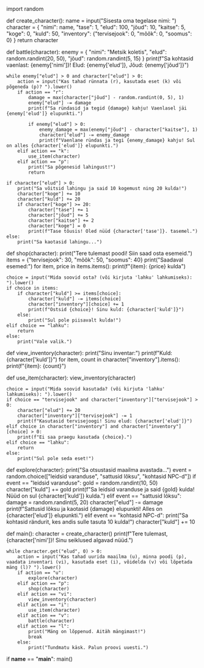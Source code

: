 import random

def create_character():
    name = input("Sisesta oma tegelase nimi: ")
    character = {
        "nimi": name,
        "tase": 1,
        "elud": 100,
        "jõud": 10,
        "kaitse": 5,
        "koge": 0,
        "kuld": 50,
        "inventory": {"tervisejook": 0, "mõõk": 0, "soomus": 0}
    }
    return character

def battle(character):
    enemy = {
        "nimi": "Metsik koletis",
        "elud": random.randint(20, 50),
        "jõud": random.randint(5, 15)
    }
    print(f"Sa kohtasid vaenlast: {enemy['nimi']}! Elud: {enemy['elud']}, Jõud: {enemy['jõud']}")
    
    while enemy["elud"] > 0 and character["elud"] > 0:
        action = input("Kas tahad rünnata (r), kasutada eset (k) või põgeneda (p)? ").lower()
        if action == "r":
            damage = max(character["jõud"] - random.randint(0, 5), 1)
            enemy["elud"] -= damage
            print(f"Sa ründasid ja tegid {damage} kahju! Vaenlasel jäi {enemy['elud']} elupunkti.")
            
            if enemy["elud"] > 0:
                enemy_damage = max(enemy["jõud"] - character["kaitse"], 1)
                character["elud"] -= enemy_damage
                print(f"Vaenlane ründas ja tegi {enemy_damage} kahju! Sul on alles {character['elud']} elupunkti.")
        elif action == "k":
            use_item(character)
        elif action == "p":
            print("Sa põgenesid lahingust!")
            return
    
    if character["elud"] > 0:
        print("Sa võitsid lahingu ja said 10 kogemust ning 20 kulda!")
        character["koge"] += 10
        character["kuld"] += 20
        if character["koge"] >= 20:
            character["tase"] += 1
            character["jõud"] += 5
            character["kaitse"] += 2
            character["koge"] = 0
            print(f"Tase tõusis! Oled nüüd {character['tase']}. tasemel.")
    else:
        print("Sa kaotasid lahingu...")

def shop(character):
    print("Tere tulemast poodi! Siin saad osta esemeid.")
    items = {"tervisejook": 30, "mõõk": 50, "soomus": 40}
    print("Saadaval esemed:")
    for item, price in items.items():
        print(f"{item}: {price} kulda")
    
    choice = input("Mida soovid osta? (või kirjuta 'lahku' lahkumiseks): ").lower()
    if choice in items:
        if character["kuld"] >= items[choice]:
            character["kuld"] -= items[choice]
            character["inventory"][choice] += 1
            print(f"Ostsid {choice}! Sinu kuld: {character['kuld']}")
        else:
            print("Sul pole piisavalt kulda!")
    elif choice == "lahku":
        return
    else:
        print("Vale valik.")

def view_inventory(character):
    print("Sinu inventar:")
    print(f"Kuld: {character['kuld']}")
    for item, count in character["inventory"].items():
        print(f"{item}: {count}")

def use_item(character):
    view_inventory(character)
    
    choice = input("Mida soovid kasutada? (või kirjuta 'lahku' lahkumiseks): ").lower()
    if choice == "tervisejook" and character["inventory"]["tervisejook"] > 0:
        character["elud"] += 20
        character["inventory"]["tervisejook"] -= 1
        print(f"Kasutasid tervisejoogi! Sinu elud: {character['elud']}")
    elif choice in character["inventory"] and character["inventory"][choice] > 0:
        print(f"Ei saa praegu kasutada {choice}.")
    elif choice == "lahku":
        return
    else:
        print("Sul pole seda eset!")

def explore(character):
    print("Sa otsustasid maailma avastada...")
    event = random.choice(["leidsid varanduse", "sattusid lõksu", "kohtasid NPC-d"])
    if event == "leidsid varanduse":
        gold = random.randint(10, 50)
        character["kuld"] += gold
        print(f"Sa leidsid varanduse ja said {gold} kulda! Nüüd on sul {character['kuld']} kulda.")
    elif event == "sattusid lõksu":
        damage = random.randint(5, 20)
        character["elud"] -= damage
        print(f"Sattusid lõksu ja kaotasid {damage} elupunkti! Alles on {character['elud']} elupunkti.")
    elif event == "kohtasid NPC-d":
        print("Sa kohtasid rändurit, kes andis sulle tasuta 10 kulda!")
        character["kuld"] += 10

def main():
    character = create_character()
    print(f"Tere tulemast, {character['nimi']}! Sinu seiklused algavad nüüd.")
    
    while character.get("elud", 0) > 0:
        action = input("Kas tahad uurida maailma (u), minna poodi (p), vaadata inventari (vi), kasutada eset (i), võidelda (v) või lõpetada mäng (l)? ").lower()
        if action == "u":
            explore(character)
        elif action == "p":
            shop(character)
        elif action == "vi":
            view_inventory(character)
        elif action == "i":
            use_item(character)
        elif action == "v":
            battle(character)
        elif action == "l":
            print("Mäng on lõppenud. Aitäh mängimast!")
            break
        else:
            print("Tundmatu käsk. Palun proovi uuesti.")

if __name__ == "__main__":
    main()
